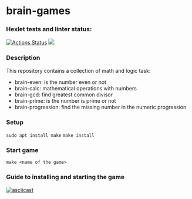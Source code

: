 # brain-games

### Hexlet tests and linter status:
[![Actions Status](https://github.com/exemplleer/frontend-project-44/workflows/hexlet-check/badge.svg)](https://github.com/exemplleer/frontend-project-44/actions)
<a href="https://codeclimate.com/github/exemplleer/frontend-project-44/maintainability"><img src="https://api.codeclimate.com/v1/badges/b5563ee8dd88fb9b5e7e/maintainability" /></a>

### Description
This repository contains a collection of math and logic task:
- brain-even: is the number even or not
- brain-calc: mathematical operations with numbers
- brain-gcd: find greatest common divisor
- brain-prime: is the number is prime or not
- brain-progression: find the missing number in the numeric progression

### Setup
`sudo apt install make`
`make install`

### Start game
`make <name of the game>`

### Guide to installing and starting the game
[![asciicast](https://asciinema.org/a/555875.svg)](https://asciinema.org/a/555875)
